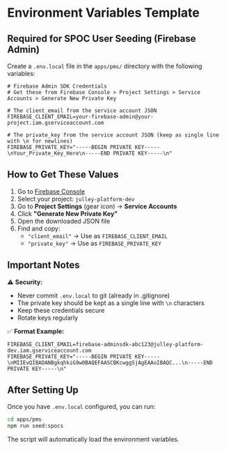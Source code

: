 # Environment Variables Template

## Required for SPOC User Seeding (Firebase Admin)

Create a `.env.local` file in the `apps/pms/` directory with the following variables:

```env
# Firebase Admin SDK Credentials
# Get these from Firebase Console > Project Settings > Service Accounts > Generate New Private Key

# The client_email from the service account JSON
FIREBASE_CLIENT_EMAIL=your-firebase-admin@your-project.iam.gserviceaccount.com

# The private_key from the service account JSON (keep as single line with \n for newlines)
FIREBASE_PRIVATE_KEY="-----BEGIN PRIVATE KEY-----\nYour_Private_Key_Here\n-----END PRIVATE KEY-----\n"
```

## How to Get These Values

1. Go to [Firebase Console](https://console.firebase.google.com/)
2. Select your project: `julley-platform-dev`
3. Go to **Project Settings** (gear icon) → **Service Accounts**
4. Click **"Generate New Private Key"**
5. Open the downloaded JSON file
6. Find and copy:
   - `"client_email"` → Use as `FIREBASE_CLIENT_EMAIL`
   - `"private_key"` → Use as `FIREBASE_PRIVATE_KEY`

## Important Notes

⚠️ **Security:**
- Never commit `.env.local` to git (already in .gitignore)
- The private key should be kept as a single line with `\n` characters
- Keep these credentials secure
- Rotate keys regularly

✅ **Format Example:**

```env
FIREBASE_CLIENT_EMAIL=firebase-adminsdk-abc123@julley-platform-dev.iam.gserviceaccount.com
FIREBASE_PRIVATE_KEY="-----BEGIN PRIVATE KEY-----\nMIIEvQIBADANBgkqhkiG9w0BAQEFAASCBKcwggSjAgEAAoIBAQC...\n-----END PRIVATE KEY-----\n"
```

## After Setting Up

Once you have `.env.local` configured, you can run:

```bash
cd apps/pms
npm run seed:spocs
```

The script will automatically load the environment variables.

